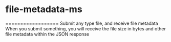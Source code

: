 # file-metadata-ms
==================
Submit any type file, and receive file metadata
When you submit something, you will receive the file size in bytes and other file metadata within the JSON response
